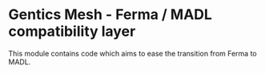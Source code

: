 # Gentics Mesh - Ferma / MADL compatibility layer

This module contains code which aims to ease the transition from Ferma to MADL.

